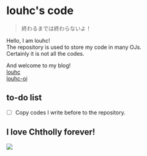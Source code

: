 # louhc's code
 
> 終わるまでは終わらないよ！

Hello, I am louhc!  
The repository is used to store my code in many OJs.  
Certainly it is not all the codes.  

And welcome to my blog!  
[louhc](https://louhc.github.io)  
[louhc-oi](https://louhc-oi.github.io)  

## to-do list

- [ ] Copy codes I write before to the repository. 

## I love Chtholly forever!

![](https://s2.ax1x.com/2019/07/18/ZOoTxg.jpg)

